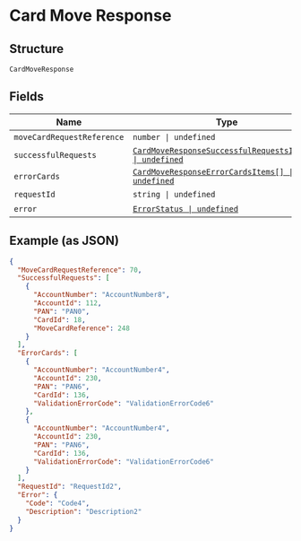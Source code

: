 
# Card Move Response

## Structure

`CardMoveResponse`

## Fields

| Name | Type | Tags | Description |
|  --- | --- | --- | --- |
| `moveCardRequestReference` | `number \| undefined` | Optional | - |
| `successfulRequests` | [`CardMoveResponseSuccessfulRequestsItems[] \| undefined`](../../doc/models/card-move-response-successful-requests-items.md) | Optional | - |
| `errorCards` | [`CardMoveResponseErrorCardsItems[] \| undefined`](../../doc/models/card-move-response-error-cards-items.md) | Optional | - |
| `requestId` | `string \| undefined` | Optional | - |
| `error` | [`ErrorStatus \| undefined`](../../doc/models/error-status.md) | Optional | - |

## Example (as JSON)

```json
{
  "MoveCardRequestReference": 70,
  "SuccessfulRequests": [
    {
      "AccountNumber": "AccountNumber8",
      "AccountId": 112,
      "PAN": "PAN0",
      "CardId": 18,
      "MoveCardReference": 248
    }
  ],
  "ErrorCards": [
    {
      "AccountNumber": "AccountNumber4",
      "AccountId": 230,
      "PAN": "PAN6",
      "CardId": 136,
      "ValidationErrorCode": "ValidationErrorCode6"
    },
    {
      "AccountNumber": "AccountNumber4",
      "AccountId": 230,
      "PAN": "PAN6",
      "CardId": 136,
      "ValidationErrorCode": "ValidationErrorCode6"
    }
  ],
  "RequestId": "RequestId2",
  "Error": {
    "Code": "Code4",
    "Description": "Description2"
  }
}
```


